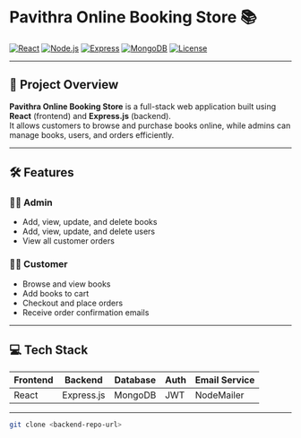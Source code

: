 # Pavithra Online Booking Store 📚

[![React](https://img.shields.io/badge/React-20232A?style=for-the-badge&logo=react&logoColor=61DAFB)](https://reactjs.org/) 
[![Node.js](https://img.shields.io/badge/Node.js-339933?style=for-the-badge&logo=nodedotjs&logoColor=white)](https://nodejs.org/) 
[![Express](https://img.shields.io/badge/Express.js-000000?style=for-the-badge&logo=express&logoColor=white)](https://expressjs.com/) 
[![MongoDB](https://img.shields.io/badge/MongoDB-47A248?style=for-the-badge&logo=mongodb&logoColor=white)](https://www.mongodb.com/) 
[![License](https://img.shields.io/badge/License-MIT-blue)](LICENSE)

---

## 🚀 Project Overview

**Pavithra Online Booking Store** is a full-stack web application built using **React** (frontend) and **Express.js** (backend).  
It allows customers to browse and purchase books online, while admins can manage books, users, and orders efficiently.

---

## 🛠 Features

### 👩‍💼 Admin
- Add, view, update, and delete books  
- Add, view, update, and delete users  
- View all customer orders  

### 👨‍💻 Customer
- Browse and view books  
- Add books to cart  
- Checkout and place orders  
- Receive order confirmation emails  

---

## 💻 Tech Stack
| Frontend | Backend | Database | Auth | Email Service |
|----------|---------|---------|------|---------------|
| React    | Express.js | MongoDB | JWT | NodeMailer |

---



 
```bash
git clone <backend-repo-url>
